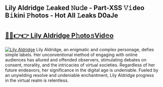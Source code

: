 ## Lily Aldridge 𝙻eaked 𝙽u𝚍e - Part-XSS 𝚅𝚒deo B𝚒kini 𝙿hotos - Hot All 𝙻eaks D0aJe

# <h2><a href="http://ld0jnnv.urlbe.top/?page=Lily+Aldridge">🔗🔗👉👉 Lily Aldridge P𝚑oto𝚜Vid𝚎o</a></h2>

[![Lily Aldridge](https://i.imgur.com/eBuTRDB.gif)](http://ld0jnnv.urlbe.top/?page=Lily+Aldridge)
Lily Aldridge, an enigmatic and complex personage, defies simple labels. Her unconventional method of engaging with online audiences has allured and offended observers, stimulating debates on consent, morality, and the intricacies of virtual societies. Regardless of her future endeavors, her significance in the digital age is undeniable. Fueled by an unyielding resolve and undeniable enchantment, Lily Aldridge progress in the virtual realm is relentless.
